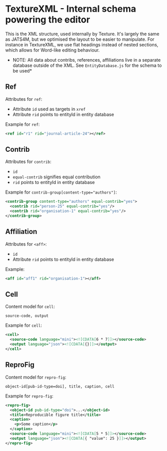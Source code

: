 # TextureXML - Internal schema powering the editor

This is the XML structure, used internally by Texture. It's largely the same as JATS4M, but we optimised the layout to be easier to manipulate. For instance in TextureXML, we use flat headings instead of nested sections, which allows for Word-like editing behaviour.

* NOTE: All data about contribs, references, affiliations live in a separate database outside of the XML. See `EntityDatabase.js` for the schema to be used*  

## Ref

Attributes for `ref`:

- Attribute `id` used as targets in `xref`
- Attribute `rid` points to entityId in entity database

Example for `ref`:

```xml
<ref id="r1" rid="journal-article-24"></ref>
```


## Contrib

Attributes for `contrib`:

- `id`
- `equal-contrib` signifies equal contribution
- `rid` points to entityId in entity database

Example for `contrib-group[content-type="authors"]`:

```xml
<contrib-group content-type="authors" equal-contrib="yes">
  <contrib rid="person-25" equal-contrib="yes"/>
  <contrib rid="organisation-1" equal-contrib="yes"/>
</contrib-group>
```

## Affiliation

Attributes for `<aff>`:

- `id`
- Attribute `rid` points to entityId in entity database

Example:

```xml
<aff id="aff1" rid="organisation-1"></aff>
```

## Cell


Content model for `cell`:

```
source-code, output
```

Example for `cell`:

```xml
<cell>
  <source-code language="mini"><![CDATA[6 * 7]]></source-code>
  <output language="json"><![CDATA[{}]]></output>
</cell>
```

## ReproFig


Content model for `repro-fig`:

```
object-id[pub-id-type=doi], title, caption, cell
```

Example for `repro-fig`:

```xml
<repro-fig>
  <object-id pub-id-type="doi">...</object-id>
  <title>Reproducible figure title</title>
  <caption>
    <p>Some caption</p>
  </caption>
  <source-code language="mini"><![CDATA[5 * 5]]></source-code>
  <output language="json"><![CDATA[{ "value": 25 }]]></output>
</repro-fig>
```
